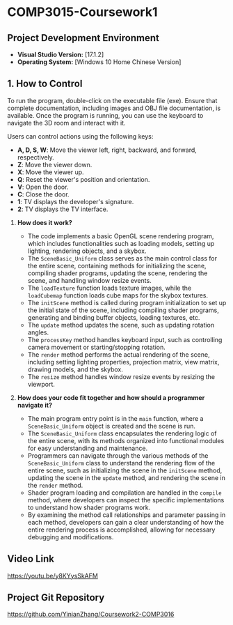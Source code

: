 # COMP3015-Coursework1

## Project Development Environment

- **Visual Studio Version:** [17.1.2]
- **Operating System:** [Windows 10 Home Chinese Version]

## 1. How to Control

To run the program, double-click on the executable file (exe). Ensure that complete documentation, including images and OBJ file documentation, is available. Once the program is running, you can use the keyboard to navigate the 3D room and interact with it.

Users can control actions using the following keys:

- **A, D, S, W**: Move the viewer left, right, backward, and forward, respectively.
- **Z**: Move the viewer down.
- **X**: Move the viewer up.
- **Q**: Reset the viewer's position and orientation.
- **V**: Open the door.
- **C**: Close the door.
- **1**: TV displays the developer's signature.
- **2**: TV displays the TV interface.

1. **How does it work?**
   - The code implements a basic OpenGL scene rendering program, which includes functionalities such as loading models, setting up lighting, rendering objects, and a skybox.
   - The `SceneBasic_Uniform` class serves as the main control class for the entire scene, containing methods for initializing the scene, compiling shader programs, updating the scene, rendering the scene, and handling window resize events.
   - The `loadTexture` function loads texture images, while the `loadCubemap` function loads cube maps for the skybox textures.
   - The `initScene` method is called during program initialization to set up the initial state of the scene, including compiling shader programs, generating and binding buffer objects, loading textures, etc.
   - The `update` method updates the scene, such as updating rotation angles.
   - The `processKey` method handles keyboard input, such as controlling camera movement or starting/stopping rotation.
   - The `render` method performs the actual rendering of the scene, including setting lighting properties, projection matrix, view matrix, drawing models, and the skybox.
   - The `resize` method handles window resize events by resizing the viewport.

2. **How does your code fit together and how should a programmer navigate it?**
   - The main program entry point is in the `main` function, where a `SceneBasic_Uniform` object is created and the scene is run.
   - The `SceneBasic_Uniform` class encapsulates the rendering logic of the entire scene, with its methods organized into functional modules for easy understanding and maintenance.
   - Programmers can navigate through the various methods of the `SceneBasic_Uniform` class to understand the rendering flow of the entire scene, such as initializing the scene in the `initScene` method, updating the scene in the `update` method, and rendering the scene in the `render` method.
   - Shader program loading and compilation are handled in the `compile` method, where developers can inspect the specific implementations to understand how shader programs work.
   - By examining the method call relationships and parameter passing in each method, developers can gain a clear understanding of how the entire rendering process is accomplished, allowing for necessary debugging and modifications.


## Video Link

https://youtu.be/y8KYysSkAFM

## Project Git Repository

https://github.com/YinianZhang/Coursework2-COMP3016
